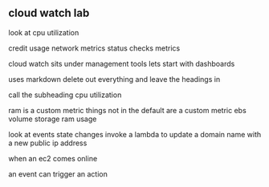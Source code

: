 

cloud watch lab 
------------------------------
look at cpu utilization 

credit usage 
network metrics 
status checks metrics 

cloud watch sits under management tools 
lets start with dashboards 

uses markdown 
delete out everything and leave the headings in 

call the subheading cpu utilization 

ram is a custom metric 
things not in the default are a custom metric 
    ebs volume storage 
    ram usage 

look at events 
state changes 
invoke a lambda to update a domain name with a new public ip address 

when an ec2 comes online 

an event can trigger an action 


